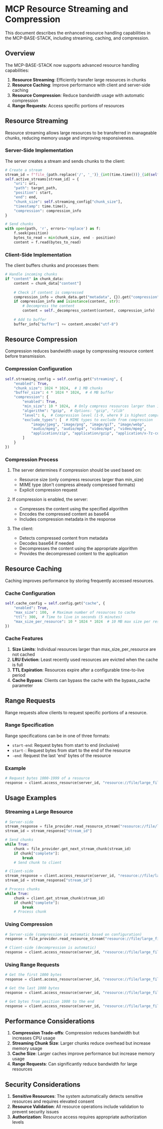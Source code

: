 # MCP Resource Streaming and Compression

This document describes the enhanced resource handling capabilities in the MCP-BASE-STACK, including streaming, caching, and compression.

## Overview

The MCP-BASE-STACK now supports advanced resource handling capabilities:

1. **Resource Streaming**: Efficiently transfer large resources in chunks
2. **Resource Caching**: Improve performance with client and server-side caching
3. **Resource Compression**: Reduce bandwidth usage with automatic compression
4. **Range Requests**: Access specific portions of resources

## Resource Streaming

Resource streaming allows large resources to be transferred in manageable chunks, reducing memory usage and improving responsiveness.

### Server-Side Implementation

The server creates a stream and sends chunks to the client:

```python
# Create a stream
stream_id = f"file_{path.replace('/', '_')}_{int(time.time())}_{id(self)}"
self.active_streams[stream_id] = {
    "uri": uri,
    "path": target_path,
    "position": start,
    "end": end,
    "chunk_size": self.streaming_config["chunk_size"],
    "timestamp": time.time(),
    "compression": compression_info
}

# Send chunks
with open(path, 'r', errors='replace') as f:
    f.seek(position)
    bytes_to_read = min(chunk_size, end - position)
    content = f.read(bytes_to_read)
```

### Client-Side Implementation

The client buffers chunks and processes them:

```python
# Handle incoming chunks
if "content" in chunk_data:
    content = chunk_data["content"]
    
    # Check if content is compressed
    compression_info = chunk_data.get("metadata", {}).get("compression")
    if compression_info and isinstance(content, str):
        # Decompress the content
        content = self._decompress_content(content, compression_info)
    
    # Add to buffer
    buffer_info["buffer"] += content.encode("utf-8")
```

## Resource Compression

Compression reduces bandwidth usage by compressing resource content before transmission.

### Compression Configuration

```python
self.streaming_config = self.config.get("streaming", {
    "enabled": True,
    "chunk_size": 1024 * 1024,  # 1 MB chunks
    "buffer_size": 4 * 1024 * 1024,  # 4 MB buffer
    "compression": {
        "enabled": True,
        "min_size": 10 * 1024,  # Only compress resources larger than 10 KB
        "algorithm": "gzip",  # Options: "gzip", "zlib"
        "level": 6,  # Compression level (1-9, where 9 is highest compression)
        "exclude_types": [  # MIME types to exclude from compression
            "image/jpeg", "image/png", "image/gif", "image/webp",
            "audio/mpeg", "audio/mp4", "video/mp4", "video/mpeg",
            "application/zip", "application/gzip", "application/x-7z-compressed"
        ]
    }
})
```

### Compression Process

1. The server determines if compression should be used based on:
   - Resource size (only compress resources larger than min_size)
   - MIME type (don't compress already compressed formats)
   - Explicit compression request

2. If compression is enabled, the server:
   - Compresses the content using the specified algorithm
   - Encodes the compressed content as base64
   - Includes compression metadata in the response

3. The client:
   - Detects compressed content from metadata
   - Decodes base64 if needed
   - Decompresses the content using the appropriate algorithm
   - Provides the decompressed content to the application

## Resource Caching

Caching improves performance by storing frequently accessed resources.

### Cache Configuration

```python
self.cache_config = self.config.get("cache", {
    "enabled": True,
    "max_size": 100,  # Maximum number of resources to cache
    "ttl": 300,  # Time to live in seconds (5 minutes)
    "max_size_per_resource": 10 * 1024 * 1024  # 10 MB max size per resource
})
```

### Cache Features

1. **Size Limits**: Individual resources larger than max_size_per_resource are not cached
2. **LRU Eviction**: Least recently used resources are evicted when the cache is full
3. **TTL Expiration**: Resources expire after a configurable time-to-live period
4. **Cache Bypass**: Clients can bypass the cache with the bypass_cache parameter

## Range Requests

Range requests allow clients to request specific portions of a resource.

### Range Specification

Range specifications can be in one of three formats:
- `start-end`: Request bytes from start to end (inclusive)
- `start-`: Request bytes from start to the end of the resource
- `-end`: Request the last 'end' bytes of the resource

### Example

```python
# Request bytes 1000-1999 of a resource
response = client.access_resource(server_id, "resource://file/large_file.txt", range_spec="1000-1999")
```

## Usage Examples

### Streaming a Large Resource

```python
# Server-side
stream_response = file_provider.read_resource_stream("resource://file/large_file.txt")
stream_id = stream_response["stream_id"]

# Send chunks
while True:
    chunk = file_provider.get_next_stream_chunk(stream_id)
    if chunk["complete"]:
        break
    # Send chunk to client

# Client-side
stream_response = client.access_resource(server_id, "resource://file/large_file.txt", stream=True)
stream_id = stream_response["stream_id"]

# Process chunks
while True:
    chunk = client.get_stream_chunk(stream_id)
    if chunk["complete"]:
        break
    # Process chunk
```

### Using Compression

```python
# Server-side (compression is automatic based on configuration)
response = file_provider.read_resource_stream("resource://file/large_file.txt")

# Client-side (decompression is automatic)
response = client.access_resource(server_id, "resource://file/large_file.txt", stream=True)
```

### Using Range Requests

```python
# Get the first 1000 bytes
response = client.access_resource(server_id, "resource://file/large_file.txt", range_spec="0-999")

# Get the last 1000 bytes
response = client.access_resource(server_id, "resource://file/large_file.txt", range_spec="-1000")

# Get bytes from position 1000 to the end
response = client.access_resource(server_id, "resource://file/large_file.txt", range_spec="1000-")
```

## Performance Considerations

1. **Compression Trade-offs**: Compression reduces bandwidth but increases CPU usage
2. **Streaming Chunk Size**: Larger chunks reduce overhead but increase memory usage
3. **Cache Size**: Larger caches improve performance but increase memory usage
4. **Range Requests**: Can significantly reduce bandwidth for large resources

## Security Considerations

1. **Sensitive Resources**: The system automatically detects sensitive resources and requires elevated consent
2. **Resource Validation**: All resource operations include validation to prevent security issues
3. **Authorization**: Resource access requires appropriate authorization levels